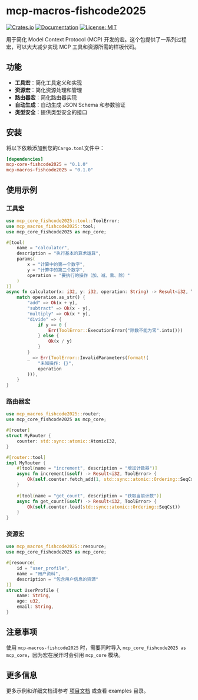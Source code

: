 # mcp-macros-fishcode2025

[![Crates.io](https://img.shields.io/crates/v/mcp-macros-fishcode2025.svg)](https://crates.io/crates/mcp-macros-fishcode2025)
[![Documentation](https://docs.rs/mcp-macros-fishcode2025/badge.svg)](https://docs.rs/mcp-macros-fishcode2025)
[![License: MIT](https://img.shields.io/badge/License-MIT-yellow.svg)](https://opensource.org/licenses/MIT)

用于简化 Model Context Protocol (MCP) 开发的宏。这个包提供了一系列过程宏，可以大大减少实现 MCP 工具和资源所需的样板代码。

## 功能

- **工具宏**：简化工具定义和实现
- **资源宏**：简化资源处理和管理
- **路由器宏**：简化路由器实现
- **自动生成**：自动生成 JSON Schema 和参数验证
- **类型安全**：提供类型安全的接口

## 安装

将以下依赖添加到您的`Cargo.toml`文件中：

```toml
[dependencies]
mcp-core-fishcode2025 = "0.1.0"
mcp-macros-fishcode2025 = "0.1.0"
```

## 使用示例

### 工具宏

```rust
use mcp_core_fishcode2025::tool::ToolError;
use mcp_macros_fishcode2025::tool;
use mcp_core_fishcode2025 as mcp_core;

#[tool(
    name = "calculator",
    description = "执行基本的算术运算",
    params(
        x = "计算中的第一个数字",
        y = "计算中的第二个数字",
        operation = "要执行的操作（加、减、乘、除）"
    )
)]
async fn calculator(x: i32, y: i32, operation: String) -> Result<i32, ToolError> {
    match operation.as_str() {
        "add" => Ok(x + y),
        "subtract" => Ok(x - y),
        "multiply" => Ok(x * y),
        "divide" => {
            if y == 0 {
                Err(ToolError::ExecutionError("除数不能为零".into()))
            } else {
                Ok(x / y)
            }
        }
        _ => Err(ToolError::InvalidParameters(format!(
            "未知操作: {}",
            operation
        ))),
    }
}
```

### 路由器宏

```rust
use mcp_macros_fishcode2025::router;
use mcp_core_fishcode2025 as mcp_core;

#[router]
struct MyRouter {
    counter: std::sync::atomic::AtomicI32,
}

#[router::tool]
impl MyRouter {
    #[tool(name = "increment", description = "增加计数器")]
    async fn increment(&self) -> Result<i32, ToolError> {
        Ok(self.counter.fetch_add(1, std::sync::atomic::Ordering::SeqCst) + 1)
    }
    
    #[tool(name = "get_count", description = "获取当前计数")]
    async fn get_count(&self) -> Result<i32, ToolError> {
        Ok(self.counter.load(std::sync::atomic::Ordering::SeqCst))
    }
}
```

### 资源宏

```rust
use mcp_macros_fishcode2025::resource;
use mcp_core_fishcode2025 as mcp_core;

#[resource(
    id = "user_profile",
    name = "用户资料",
    description = "包含用户信息的资源"
)]
struct UserProfile {
    name: String,
    age: u32,
    email: String,
}
```

## 注意事项

使用 `mcp-macros-fishcode2025` 时，需要同时导入 `mcp_core_fishcode2025 as mcp_core`，因为宏在展开时会引用 `mcp_core` 模块。

## 更多信息

更多示例和详细文档请参考 [项目文档](https://docs.rs/mcp-macros-fishcode2025) 或查看 examples 目录。 